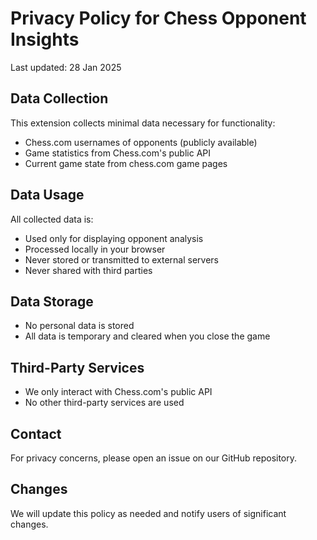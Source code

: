 # Privacy Policy for Chess Opponent Insights

Last updated: 28 Jan 2025

## Data Collection
This extension collects minimal data necessary for functionality:
- Chess.com usernames of opponents (publicly available)
- Game statistics from Chess.com's public API
- Current game state from chess.com game pages

## Data Usage
All collected data is:
- Used only for displaying opponent analysis
- Processed locally in your browser
- Never stored or transmitted to external servers
- Never shared with third parties

## Data Storage
- No personal data is stored
- All data is temporary and cleared when you close the game

## Third-Party Services
- We only interact with Chess.com's public API
- No other third-party services are used

## Contact
For privacy concerns, please open an issue on our GitHub repository.

## Changes
We will update this policy as needed and notify users of significant changes. 